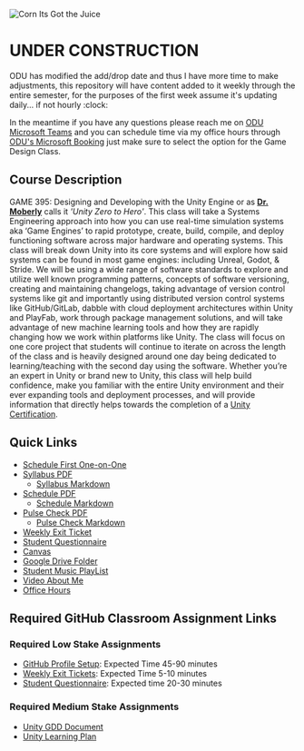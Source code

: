 ![Corn Its Got the Juice](./Images/DALLE/CornItHasTheJuice-01.png)

# UNDER CONSTRUCTION

ODU has modified the add/drop date and thus I have more time to make adjustments, this repository will have content added to it weekly through the entire semester, for the purposes of the first week assume it's updating daily... if not hourly :clock:

In the meantime if you have any questions please reach me on [ODU Microsoft Teams](https://teams.microsoft.com/l/chat/0/0?users=jshull@odu.edu) and you can schedule time via my office hours through [ODU's Microsoft Booking](https://outlook.office.com/bookwithme/user/a264cdcc1bda4ce4884e4b052b89bdc3@odu.edu/meetingtype/uF-ZIAYQ70CeisWCoCzvLg2?anonymous) just make sure to select the option for the Game Design Class.

## Course Description

GAME 395: Designing and Developing with the Unity Engine or as **[Dr. Moberly](https://www.odu.edu/directory/people/k/kmoberly)** calls it *'Unity Zero to Hero'*. This class will take a Systems Engineering approach into how you can use real-time simulation systems aka ‘Game Engines’ to rapid prototype, create, build, compile, and deploy functioning software across major hardware and operating systems. This class will break down Unity into its core systems and will explore how said systems can be found in most game engines: including Unreal, Godot, & Stride. We will be using a wide range of software standards to explore and utilize well known programming patterns, concepts of software versioning, creating and maintaining changelogs, taking advantage of version control systems like git and importantly using distributed version control systems like GitHub/GitLab, dabble with cloud deployment architectures within Unity and PlayFab, work through package management solutions, and will take advantage of new machine learning tools and how they are rapidly changing how we work within platforms like Unity. The class will focus on one core project that students will continue to iterate on across the length of the class and is heavily designed around one day being dedicated to learning/teaching with the second day using the software. Whether you’re an expert in Unity or brand new to Unity, this class will help build confidence, make you familiar with the entire Unity environment and their ever expanding tools and deployment processes, and will provide information that directly helps towards the completion of a [Unity Certification](https://unity.com/products/unity-certifications).

## Quick Links

* [Schedule First One-on-One](https://outlook.office.com/bookwithme/user/a264cdcc1bda4ce4884e4b052b89bdc3@odu.edu/meetingtype/uF-ZIAYQ70CeisWCoCzvLg2?anonymous)
* [Syllabus PDF](./Docs/Syllabus.pdf)
  * [Syllabus Markdown](./Docs/Syllabus.md)
* [Schedule PDF](./Docs/Schedule.pdf)
  * [Schedule Markdown](./Docs/Schedule.md)
* [Pulse Check PDF](./Docs/PulseCheck.pdf)
  * [Pulse Check Markdown](./Docs/PulseCheck.md)
* [Weekly Exit Ticket](https://forms.gle/cg9z5PgytyDKXeSh9)
* [Student Questionnaire](https://forms.gle/CcmG7sQD1HrGMGjc7)
* [Canvas](https://canvas.odu.edu/courses/121643)
* [Google Drive Folder](https://drive.google.com/drive/folders/0AD0oUrNx_iwgUk9PVA)
* [Student Music PlayList](https://music.apple.com/us/playlist/game-395-23699/pl.u-xlyNEdNCDpkae)
* [Video About Me](https://studio.youtube.com/video/F-wHUHyhsLw/edit)
* [Office Hours](https://outlook.office365.com/bookwithme/me/meetingtype/d2b30746-d83c-4950-9695-d202f8486054)

## Required GitHub Classroom Assignment Links

### Required Low Stake Assignments

* [GitHub Profile Setup](https://classroom.github.com/a/0VKYc6wz): Expected Time 45-90 minutes
* [Weekly Exit Tickets](https://forms.gle/cg9z5PgytyDKXeSh9): Expected Time 5-10 minutes
* [Student Questionnaire](https://forms.gle/CcmG7sQD1HrGMGjc7): Expected time 20-30 minutes

### Required Medium Stake Assignments

* [Unity GDD Document](https://docs.google.com/document/d/15IQfQ7PugD2nLHvzLEx9tlCrE7JR6mDma_yTuxwdmoA/copy)
* [Unity Learning Plan](https://docs.google.com/document/d/1amDJ7yxelEflxOVgX-2aCB7rpZhAYpC6qWFyjI8nSbE/edit?usp=sharing)
